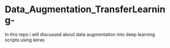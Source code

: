 # Data_Augmentation_TransferLearning-
In this repo i will discussed about data augmentation into deep learning scripts using keras 
